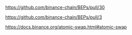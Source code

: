 https://github.com/binance-chain/BEPs/pull/30

https://github.com/binance-chain/BEPs/pull/3

https://docs.binance.org/atomic-swap.html#atomic-swap
